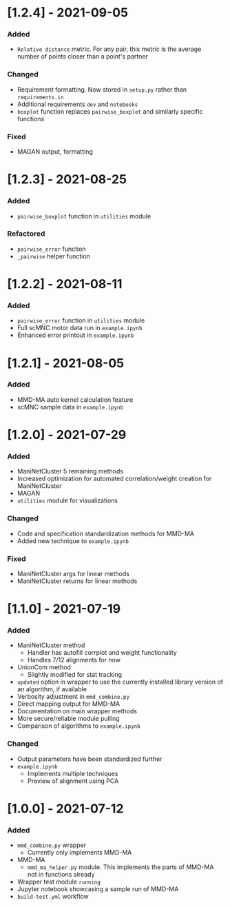 # [1.2.4] - 2021-09-05
  ### Added
  - `Relative distance` metric.  For any pair, this metric is the average number of points closer than a point's partner

  ### Changed
  - Requirement formatting.  Now stored in `setup.py` rather than `requirements.in`
  - Additional requirements `dev` and `notebooks`
  - `boxplot` function replaces `pairwise_boxplot` and similarly specific functions

  ### Fixed
  - MAGAN output, formatting


# [1.2.3] - 2021-08-25
  ### Added
  - `pairwise_boxplot` function in `utilities` module

  ### Refactored
  - `pairwise_error` function
  - `_pairwise` helper function


# [1.2.2] - 2021-08-11
  ### Added
  - `pairwise_error` function in `utilities` module
  - Full scMNC motor data run in `example.ipynb`
  - Enhanced error printout in `example.ipynb`


# [1.2.1] - 2021-08-05
  ### Added
  - MMD-MA auto kernel calculation feature
  - scMNC sample data in `example.ipynb`


# [1.2.0] - 2021-07-29
  ### Added
  - ManiNetCluster 5 remaining methods
  - Increased optimization for automated correlation/weight creation for ManiNetCluster
  - MAGAN
  - `utilities` module for visualizations

  ### Changed
  - Code and specification standardization methods for MMD-MA
  - Added new technique to `example.ipynb`

  ### Fixed
  - ManiNetCluster args for linear methods
  - ManiNetCluster returns for linear methods


# [1.1.0] - 2021-07-19
  ### Added
  - ManiNetCluster method
    - Handler has autofill corrplot and weight functionality
    - Handles 7/12 alignments for now
  - UnionCom method
    - Slightly modified for stat tracking
  - `updated` option in wrapper to use the currently installed library version of an algorithm, if available
  - Verbosity adjustment in `mmd_combine.py`
  - Direct mapping output for MMD-MA
  - Documentation on main wrapper methods
  - More secure/reliable module pulling
  - Comparison of algorithms to `example.ipynb`

  ### Changed
  - Output parameters have been standardized further
  - `example.ipynb`
    - Implements multiple techniques
    - Preview of alignment using PCA


# [1.0.0] - 2021-07-12
  ### Added
  - `mmd_combine.py` wrapper
    - Currently only implements MMD-MA
  - MMD-MA
    - `mmd_ma_helper.py` module.  This implements the parts of MMD-MA not in functions already
  - Wrapper test module `running`
  - Jupyter notebook showcasing a sample run of MMD-MA
  - `build-test.yml` workflow
